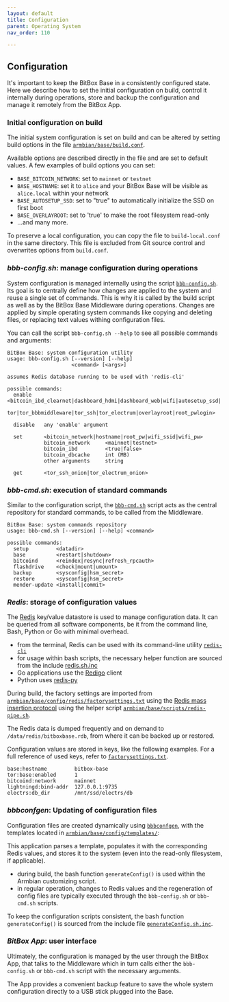 ```yaml
---
layout: default
title: Configuration
parent: Operating System
nav_order: 110

---
```

## Configuration

It's important to keep the BitBox Base in a consistently configured state.
Here we describe how to set the initial configuration on build, control it internally during operations, store and backup the configuration and manage it remotely from the BitBox App.

### Initial configuration on build

The initial system configuration is set on build and can be altered by setting build options in the file [`armbian/base/build.conf`](https://github.com/digitalbitbox/bitbox-base/blob/master/armbian/base/build.conf).  

Available options are described directly in the file and are set to default values.
A few examples of build options you can set:

* `BASE_BITCOIN_NETWORK`: set to `mainnet` or `testnet`
* `BASE_HOSTNAME`: set it to `alice` and your BitBox Base will be visible as `alice.local` within your network
* `BASE_AUTOSETUP_SSD`: set to "true" to automatically initialize the SSD on first boot
* `BASE_OVERLAYROOT`: set to 'true' to make the root filesystem read-only
* ...and many more.

To preserve a local configuration, you can copy the file to `build-local.conf` in the same directory. This file is excluded from Git source control and overwrites options from `build.conf`.

### *bbb-config.sh*: manage configuration during operations

System configuration is managed internally using the script [`bbb-config.sh`](https://github.com/digitalbitbox/bitbox-base/blob/master/armbian/base/scripts/bbb-config.sh).
Its goal is to centrally define how changes are applied to the system and reuse a single set of commands.
This is why it is called by the build script as well as by the BitBox Base Middleware during operations.
Changes are applied by simple operating system commands like copying and deleting files, or replacing text values withing configuration files.

You can call the script `bbb-config.sh --help` to see all possible commands and arguments:

```
BitBox Base: system configuration utility
usage: bbb-config.sh [--version] [--help]
                     <command> [<args>]

assumes Redis database running to be used with 'redis-cli'

possible commands:
  enable    <bitcoin_ibd_clearnet|dashboard_hdmi|dashboard_web|wifi|autosetup_ssd|
             tor|tor_bbbmiddleware|tor_ssh|tor_electrum|overlayroot|root_pwlogin>

  disable   any 'enable' argument

  set       <bitcoin_network|hostname|root_pw|wifi_ssid|wifi_pw>
            bitcoin_network     <mainnet|testnet>
            bitcoin_ibd         <true|false>
            bitcoin_dbcache     int (MB)
            other arguments     string

  get       <tor_ssh_onion|tor_electrum_onion>
```

### *bbb-cmd.sh*: execution of standard commands

Similar to the configuration script, the [`bbb-cmd.sh`](https://github.com/digitalbitbox/bitbox-base/blob/master/armbian/base/scripts/bbb-cmd.sh) script acts as the central repository for standard commands, to be called from the Middleware.

```
BitBox Base: system commands repository
usage: bbb-cmd.sh [--version] [--help] <command>

possible commands:
  setup         <datadir>
  base          <restart|shutdown>
  bitcoind      <reindex|resync|refresh_rpcauth>
  flashdrive    <check|mount|umount>
  backup        <sysconfig|hsm_secret>
  restore       <sysconfig|hsm_secret>
  mender-update <install|commit>
```

### *Redis*: storage of configuration values

The [Redis](https://redis.io/) key/value datastore is used to manage configuration data. 
It can be queried from all software components, be it from the command line, Bash, Python or Go with minimal overhead.

* from the terminal, Redis can be used with its command-line utility [`redis-cli`](https://redis.io/topics/rediscli)
* for usage within bash scripts, the necessary helper function are sourced from the include [redis.sh.inc](https://github.com/digitalbitbox/bitbox-base/blob/master/armbian/base/scripts/include/redis.sh.inc)
* Go applications use the [Redigo](https://github.com/gomodule/redigo) client
* Python uses [redis-py](https://github.com/andymccurdy/redis-py)

During build, the factory settings are imported from [`armbian/base/config/redis/factorysettings.txt`](https://github.com/digitalbitbox/bitbox-base/blob/master/armbian/base/config/redis/factorysettings.txt) using the [Redis mass insertion protocol](https://redis.io/topics/mass-insert) using the helper script [`armbian/base/scripts/redis-pipe.sh`](https://github.com/digitalbitbox/bitbox-base/blob/master/armbian/base/scripts/redis-pipe.sh).

The Redis data is dumped frequently and on demand to `/data/redis/bitboxbase.rdb`, from where it can be backed up or restored.

Configuration values are stored in keys, like the following examples. For a full reference of used keys, refer to [`factorysettings.txt`](https://github.com/digitalbitbox/bitbox-base/blob/master/armbian/base/config/redis/factorysettings.txt).

```
base:hostname         bitbox-base
tor:base:enabled      1
bitcoind:network      mainnet
lightningd:bind-addr  127.0.0.1:9735
electrs:db_dir        /mnt/ssd/electrs/db
```

### *bbbconfgen*: Updating of configuration files

Configuration files are created dynamically using [`bbbconfgen`](https://github.com/digitalbitbox/bitbox-base/tree/master/tools/bbbconfgen), with the templates located in [`armbian/base/config/templates/`](https://github.com/digitalbitbox/bitbox-base/tree/master/armbian/base/config/templates): 

This application parses a template, populates it with the corresponding Redis values, and stores it to the system (even into the read-only filesystem, if applicable). 

* during build, the bash function `generateConfig()` is used within the Armbian customizing script.
* in regular operation, changes to Redis values and the regeneration of config files are typically executed through the `bbb-config.sh` or `bbb-cmd.sh` scripts.

To keep the configuration scripts consistent, the bash function `generateConfig()` is sourced from the include file [`generateConfig.sh.inc`](https://github.com/digitalbitbox/bitbox-base/blob/master/armbian/base/scripts/include/generateConfig.sh.inc).

### *BitBox App*: user interface

Ultimately, the configuration is managed by the user through the BitBox App, that talks to the Middleware which in turn calls either the `bbb-config.sh` or `bbb-cmd.sh` script with the necessary arguments.

The App provides a convenient backup feature to save the whole system configuration directly to a USB stick plugged into the Base.
